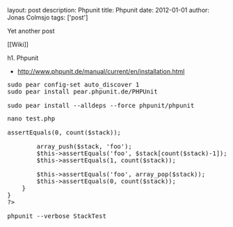 layout: post
description: Phpunit
title: Phpunit
date: 2012-01-01
author: Jonas Colmsjo
tags: ['post']

Yet another post





[[Wiki]]

h1. Phpunit

* http://www.phpunit.de/manual/current/en/installation.html

<pre>
sudo pear config-set auto_discover 1
sudo pear install pear.phpunit.de/PHPUnit

sudo pear install --alldeps --force phpunit/phpunit
</pre>


<pre>
nano test.php

<?php
class StackTest extends PHPUnit_Framework_TestCase
{
    public function testPushAndPop()
    {
        $stack = array();
        $this->assertEquals(0, count($stack));
 
        array_push($stack, 'foo');
        $this->assertEquals('foo', $stack[count($stack)-1]);
        $this->assertEquals(1, count($stack));
 
        $this->assertEquals('foo', array_pop($stack));
        $this->assertEquals(0, count($stack));
    }
}
?>

phpunit --verbose StackTest

</pre>
